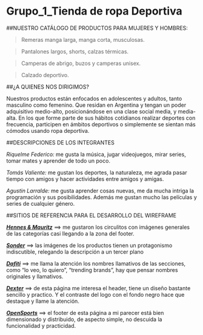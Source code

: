 # Grupo_1_Tienda de ropa Deportiva
>
##NUESTRO CATÁLOGO DE PRODUCTOS PARA  MUJERES Y HOMBRES:

>Remeras manga larga, manga corta, musculosas.

>Pantalones largos, shorts, calzas térmicas.

>Camperas de abrigo, buzos y camperas unisex.

>Calzado deportivo.
>
##¿A QUIENES NOS DIRIGIMOS?

Nuestros productos están enfocados en adolescentes y adultos, tanto masculino como femenino. Que residan en Argentina y tengan un poder adquisitivo medio-alto, posicionándose en una clase social media, y media-alta. En los que forme parte de sus hábitos cotidianos realizar deportes con frecuencia, participen en ámbitos deportivos o simplemente se sientan más cómodos usando ropa deportiva.
>
##DESCRIPCIONES DE LOS INTEGRANTES

*Riquelme Federico:* me gusta la música, jugar videojuegos, mirar series, tomar mates y aprender de todo un poco.

*Tomás Valiente:* me gustan los deportes, la naturaleza, me agrada pasar tiempo con amigos y hacer actividades entre amigos y amigas.

*Agustin Larralde:* me gusta aprender cosas nuevas, me da mucha intriga la programación y sus posibilidades. Además me gustan mucho las películas y series de cualquier género.
>
##SITIOS DE REFERENCIA PARA EL DESARROLLO DEL WIREFRAME

[***Hennes & Mauritz***](https://eg.hm.com/en/) ==> me gustaron los circulitos con imágenes generales de las categorías casi llegando a la zona del footer.

[***Sonder***](https://sonder.com.ar/) ==> las imágenes de los productos tienen un protagonismo indiscutible, relegando la descripción a un tercer plano

[***Dafiti***](https://www.dafiti.com.ar/?catalog-search=datajet) ==> me llama la atención los nombres llamativos de las secciones, como “lo veo, lo quiero”, “trending brands”, hay que pensar nombres originales y llamativos.

[***Dexter***](https://www.dexter.com.ar/) ==> de esta página me interesa el header, tiene un diseño bastante sencillo y practico. Y el contraste del logo con el fondo negro hace que destaque y llame la atención.

[***OpenSports***](https://www.opensports.com.ar/) ==> el footer de esta página a mi parecer está bien dimensionado y distribuido, de aspecto simple, no descuida la funcionalidad y practicidad.
